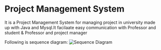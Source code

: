 # Project Management System

It is a Project Management System for managing project in university made up with Java and Mysql.It facilaate easy communication with Professor and student & Professor and project manager 

Following is sequence diagram:
![Sequence Diagram](https://github.com/rohitsanjay/Project-Management-System/blob/master/Sequence.png?raw=true)
